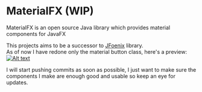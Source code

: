 # MaterialFX (WIP)

MaterialFX is an open source Java library which provides material components for JavaFX

This projects aims to be a successor to [JFoenix](https://github.com/jfoenixadmin/JFoenix) library.  
As of now I have redone only the material button class, here's a preview:
[![Alt text](https://img.youtube.com/vi/lD3IEDe_A8w/0.jpg)](https://www.youtube.com/watch?v=lD3IEDe_A8w)  
  
I will start pushing commits as soon as possible, I just want to make sure the components I make are enough good and usable so keep an eye for updates.

